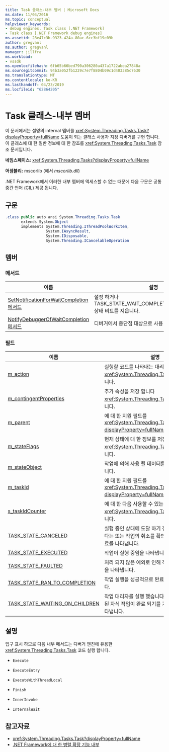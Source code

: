 ```yaml
---
title: Task 클래스-내부 멤버 | Microsoft Docs
ms.date: 11/04/2016
ms.topic: conceptual
helpviewer_keywords:
- debug engines, Task class [.NET Framework]
- Task class [.NET Framework debug engines]
ms.assetid: 28e47c3b-9323-424a-80ac-6cc3bf19e09b
author: gregvanl
ms.author: gregvanl
manager: jillfra
ms.workload:
- vssdk
ms.openlocfilehash: 6fb65b66bed790a306280a437a1722abea27848a
ms.sourcegitcommit: 94b3a052fb1229c7e7f8804b09c1d403385c7630
ms.translationtype: MT
ms.contentlocale: ko-KR
ms.lasthandoff: 04/23/2019
ms.locfileid: "62864205"
---
```

# <a name="task-class---internal-members"></a>Task 클래스-내부 멤버
이 문서에서는 설명의 internal 멤버를 <xref:System.Threading.Tasks.Task?displayProperty=fullName> 도움이 되는 클래스 사용자 지정 디버거를 구현 합니다. 이 클래스에 대 한 일반 정보에 대 한 참조를 <xref:System.Threading.Tasks.Task> 참조 문서입니다.

 **네임스페이스:** <xref:System.Threading.Tasks?displayProperty=fullName>

 **어셈블리:** mscorlib (에서 *mscorlib.dll*)

 .NET Framework에서 이러한 내부 멤버에 액세스할 수 없는 때문에 다음 구문은 공통 중간 언어 (CIL) 제공 됩니다.

## <a name="syntax"></a>구문

```csharp
.class public auto ansi System.Threading.Tasks.Task
       extends System.Object
       implements System.Threading.IThreadPoolWorkItem,
                  System.IAsyncResult,
                  System.IDisposable,
                  System.Threading.ICancelableOperation
```

## <a name="members"></a>멤버

### <a name="methods"></a>메서드

|이름|설명|
|----------|-----------------|
|[SetNotificationForWaitCompletion 메서드](../../extensibility/debugger/setnotificationforwaitcompletion-method.md)|설정 하거나 TASK_STATE_WAIT_COMPLETION_NOTIFICATION 상태 비트를 지웁니다.|
|[NotifyDebuggerOfWaitCompletion 메서드](../../extensibility/debugger/notifydebuggerofwaitcompletion-method.md)|디버거에서 중단점 대상으로 사용 된 자리 표시자 메서드.|

### <a name="fields"></a>필드

|이름|설명|
|----------|-----------------|
|[m_action](../../extensibility/debugger/m-action-field.md)|실행할 코드를 나타내는 대리자를 <xref:System.Threading.Tasks.Task> 개체입니다.|
|[m_contingentProperties](../../extensibility/debugger/m-contingentproperties-field.md)|추가 속성을 저장 합니다 <xref:System.Threading.Tasks.Task> 개체입니다.|
|[m_parent](../../extensibility/debugger/m-parent-field.md)|에 대 한 지원 필드를 <xref:System.Threading.Tasks.Task?displayProperty=fullName> 부모 속성입니다.|
|[m_stateFlags](../../extensibility/debugger/m-stateflags-field.md)|현재 상태에 대 한 정보를 저장 합니다 <xref:System.Threading.Tasks.Task> 개체입니다.|
|[m_stateObject](../../extensibility/debugger/m-stateobject-field.md)|작업에 의해 사용 될 데이터를 표시 하는 개체입니다.|
|[m_taskId](../../extensibility/debugger/m-taskid-field.md)|에 대 한 지원 필드를 <xref:System.Threading.Tasks.Task.Id%2A?displayProperty=fullName> 속성입니다.|
|[s_taskIdCounter](../../extensibility/debugger/s-taskidcounter-field.md)|에 대 한 다음 사용할 수 있는 식별자를 <xref:System.Threading.Tasks.Task> 개체입니다.|
|[TASK_STATE_CANCELED](../../extensibility/debugger/task-state-canceled-field.md)|실행 중인 상태에 도달 하기 전에 작업을 취소 한다는 또는 작업의 취소를 확인 하 고 예외 없이 완료를 나타냅니다.|
|[TASK_STATE_EXECUTED](../../extensibility/debugger/task-state-executed-field.md)|작업이 실행 중임을 나타냅니다.|
|[TASK_STATE_FAULTED](../../extensibility/debugger/task-state-faulted-field.md)|처리 되지 않은 예외로 인해 작업이 완료 되었음을 나타냅니다.|
|[TASK_STATE_RAN_TO_COMPLETION](../../extensibility/debugger/task-state-ran-to-completion-field.md)|작업 실행을 성공적으로 완료 되었음을 나타냅니다.|
|[TASK_STATE_WAITING_ON_CHILDREN](../../extensibility/debugger/task-state-waiting-on-children-field.md)|작업 대리자를 실행 했습니다. 암시적으로 연결 된 자식 작업이 완료 되기를 기다리고 있음을 나타냅니다.|

## <a name="remarks"></a>설명
 입구 표시 하므로 다음 내부 메서드는 디버거 엔진에 유용한 <xref:System.Threading.Tasks.Task> 코드 실행 합니다.

- `Execute`

- `ExecuteEntry`

- `ExecuteWithThreadLocal`

- `Finish`

- `InnerInvoke`

- `InternalWait`

## <a name="see-also"></a>참고자료
- <xref:System.Threading.Tasks.Task?displayProperty=fullName>
- [.NET Framework에 대 한 병렬 확장 기능 내부](../../extensibility/debugger/parallel-extension-internals-for-the-dotnet-framework.md)